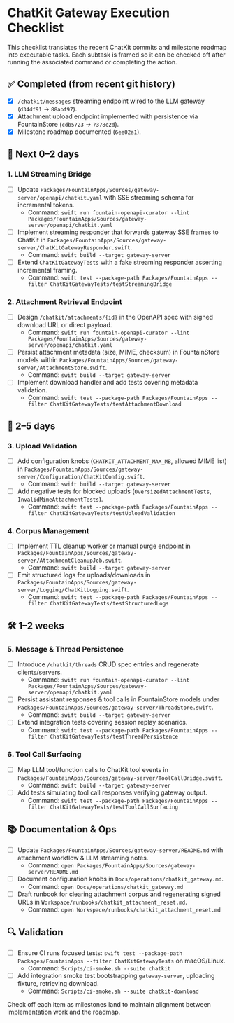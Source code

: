 # ChatKit Gateway Execution Checklist

This checklist translates the recent ChatKit commits and milestone roadmap into executable tasks. Each subtask is framed so it can be checked off after running the associated command or completing the action.

## ✅ Completed (from recent git history)
- [x] `/chatkit/messages` streaming endpoint wired to the LLM gateway (`d34df91` → `88abf97`).
- [x] Attachment upload endpoint implemented with persistence via FountainStore (`cdb5723` → `7378e2d`).
- [x] Milestone roadmap documented (`6ee02a1`).

## 🚀 Next 0–2 days
### 1. LLM Streaming Bridge
- [ ] Update `Packages/FountainApps/Sources/gateway-server/openapi/chatkit.yaml` with SSE streaming schema for incremental tokens.
  - Command: `swift run fountain-openapi-curator --lint Packages/FountainApps/Sources/gateway-server/openapi/chatkit.yaml`
- [ ] Implement streaming responder that forwards gateway SSE frames to ChatKit in `Packages/FountainApps/Sources/gateway-server/ChatKitGatewayResponder.swift`.
  - Command: `swift build --target gateway-server`
- [ ] Extend `ChatKitGatewayTests` with a fake streaming responder asserting incremental framing.
  - Command: `swift test --package-path Packages/FountainApps --filter ChatKitGatewayTests/testStreamingBridge`

### 2. Attachment Retrieval Endpoint
- [ ] Design `/chatkit/attachments/{id}` in the OpenAPI spec with signed download URL or direct payload.
  - Command: `swift run fountain-openapi-curator --lint Packages/FountainApps/Sources/gateway-server/openapi/chatkit.yaml`
- [ ] Persist attachment metadata (size, MIME, checksum) in FountainStore models within `Packages/FountainApps/Sources/gateway-server/AttachmentStore.swift`.
  - Command: `swift build --target gateway-server`
- [ ] Implement download handler and add tests covering metadata validation.
  - Command: `swift test --package-path Packages/FountainApps --filter ChatKitGatewayTests/testAttachmentDownload`

## 📅 2–5 days
### 3. Upload Validation
- [ ] Add configuration knobs (`CHATKIT_ATTACHMENT_MAX_MB`, allowed MIME list) in `Packages/FountainApps/Sources/gateway-server/Configuration/ChatKitConfig.swift`.
  - Command: `swift build --target gateway-server`
- [ ] Add negative tests for blocked uploads (`OversizedAttachmentTests`, `InvalidMimeAttachmentTests`).
  - Command: `swift test --package-path Packages/FountainApps --filter ChatKitGatewayTests/testUploadValidation`

### 4. Corpus Management
- [ ] Implement TTL cleanup worker or manual purge endpoint in `Packages/FountainApps/Sources/gateway-server/AttachmentCleanupJob.swift`.
  - Command: `swift build --target gateway-server`
- [ ] Emit structured logs for uploads/downloads in `Packages/FountainApps/Sources/gateway-server/Logging/ChatKitLogging.swift`.
  - Command: `swift test --package-path Packages/FountainApps --filter ChatKitGatewayTests/testStructuredLogs`

## 🛠 1–2 weeks
### 5. Message & Thread Persistence
- [ ] Introduce `/chatkit/threads` CRUD spec entries and regenerate clients/servers.
  - Command: `swift run fountain-openapi-curator --lint Packages/FountainApps/Sources/gateway-server/openapi/chatkit.yaml`
- [ ] Persist assistant responses & tool calls in FountainStore models under `Packages/FountainApps/Sources/gateway-server/ThreadStore.swift`.
  - Command: `swift build --target gateway-server`
- [ ] Extend integration tests covering session replay scenarios.
  - Command: `swift test --package-path Packages/FountainApps --filter ChatKitGatewayTests/testThreadPersistence`

### 6. Tool Call Surfacing
- [ ] Map LLM tool/function calls to ChatKit tool events in `Packages/FountainApps/Sources/gateway-server/ToolCallBridge.swift`.
  - Command: `swift build --target gateway-server`
- [ ] Add tests simulating tool call responses verifying gateway output.
  - Command: `swift test --package-path Packages/FountainApps --filter ChatKitGatewayTests/testToolCallSurfacing`

## 📚 Documentation & Ops
- [ ] Update `Packages/FountainApps/Sources/gateway-server/README.md` with attachment workflow & LLM streaming notes.
  - Command: `open Packages/FountainApps/Sources/gateway-server/README.md`
- [ ] Document configuration knobs in `Docs/operations/chatkit_gateway.md`.
  - Command: `open Docs/operations/chatkit_gateway.md`
- [ ] Draft runbook for clearing attachment corpus and regenerating signed URLs in `Workspace/runbooks/chatkit_attachment_reset.md`.
  - Command: `open Workspace/runbooks/chatkit_attachment_reset.md`

## 🔍 Validation
- [ ] Ensure CI runs focused tests: `swift test --package-path Packages/FountainApps --filter ChatKitGatewayTests` on macOS/Linux.
  - Command: `Scripts/ci-smoke.sh --suite chatkit`
- [ ] Add integration smoke test bootstrapping `gateway-server`, uploading fixture, retrieving download.
  - Command: `Scripts/ci-smoke.sh --suite chatkit-download`

Check off each item as milestones land to maintain alignment between implementation work and the roadmap.
